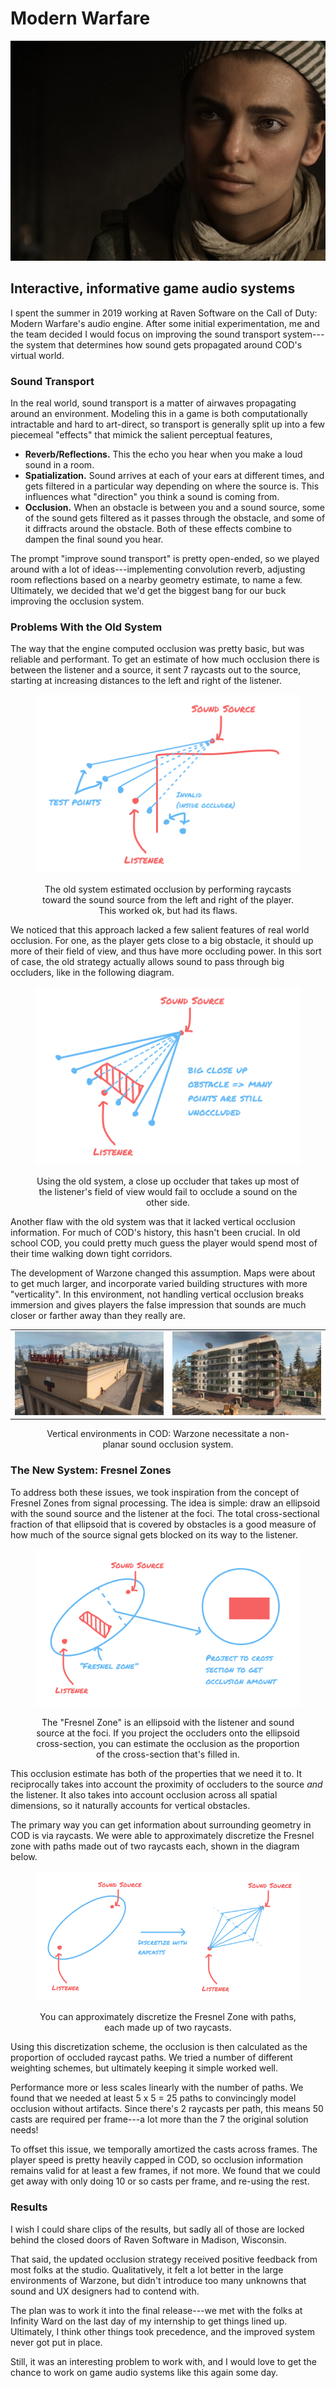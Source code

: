 # Modern Warfare

![](/img/mw/farah.jpeg)

<div id="modal-scroll-point"/>

<div id="modal-subtitle-container"><h2 id="modal-subtitle">Interactive, informative game audio systems</h2></div>

I spent the summer in 2019 working at Raven Software on the Call of Duty: Modern Warfare's audio engine. After some initial experimentation, me and the team decided I would focus on improving the sound transport system---the system that determines how sound gets propagated around COD's virtual world.

### Sound Transport

In the real world, sound transport is a matter of airwaves propagating around an environment. Modeling this in a game is both computationally intractable and hard to art-direct, so transport is generally split up into a few piecemeal "effects" that mimick the salient perceptual features,

- **Reverb/Reflections.** This the echo you hear when you make a loud sound in a room.
- **Spatialization.** Sound arrives at each of your ears at different times, and gets filtered in a particular way depending on where the source is. This influences what "direction" you think a sound is coming from.
- **Occlusion.** When an obstacle is between you and a sound source, some of the sound gets filtered as it passes through the obstacle, and some of it diffracts around the obstacle. Both of these effects combine to dampen the final sound you hear.

The prompt "improve sound transport" is pretty open-ended, so we played around with a lot of ideas---implementing convolution reverb, adjusting room reflections based on a nearby geometry estimate, to name a few. Ultimately, we decided that we'd get the biggest bang for our buck improving the occlusion system.

### Problems With the Old System

The way that the engine computed occlusion was pretty basic, but was reliable and performant. To get an estimate of how much occlusion there is between the listener and a source, it sent 7 raycasts out to the source, starting at increasing distances to the left and right of the listener.

<figure>
<p align="center">
    <img src="/img/mw/old.jpg">
</p>
<figcaption align = "center">The old system estimated occlusion by performing raycasts toward the sound source from the left and right of the player. This worked ok, but had its flaws.</figcaption>
</figure>

We noticed that this approach lacked a few salient features of real world occlusion. For one, as the player gets close to a big obstacle, it should up more of their field of view, and thus have more occluding power. In this sort of case, the old strategy actually allows sound to pass through big occluders, like in the following diagram.

<figure>
<p align="center">
    <img src="/img/mw/problem.jpg">
</p>
<figcaption align = "center">Using the old system, a close up occluder that takes up most of the listener's field of view would fail to occlude a sound on the other side.</figcaption>
</figure>

Another flaw with the old system was that it lacked vertical occlusion information. For much of COD's history, this hasn't been crucial. In old school COD, you could pretty much guess the player would spend most of their time walking down tight corridors.

The development of Warzone changed this assumption. Maps were about to get much larger, and incorporate varied building structures with more "verticality". In this environment, not handling vertical occlusion breaks immersion and gives players the false impression that sounds are much closer or farther away than they really are.

|                                |                                      |
| :----------------------------: | :----------------------------------: |
| ![](/img/mw/vertical-1.jpg) | ![](/img/mw/vertical-2.jpg) |

<figure>
<figcaption align = "center">Vertical environments in COD: Warzone necessitate a non-planar sound occlusion system.</figcaption>
</figure>

### The New System: Fresnel Zones

To address both these issues, we took inspiration from the concept of Fresnel Zones from signal processing. The idea is simple: draw an ellipsoid with the sound source and the listener at the foci. The total cross-sectional fraction of that ellipsoid that is covered by obstacles is a good measure of how much of the source signal gets blocked on its way to the listener.

<figure>
<p align="center">
    <img src="/img/mw/fresnel.jpg">
</p>
<figcaption align = "center">The "Fresnel Zone" is an ellipsoid with the listener and sound source at the foci. If you project the occluders onto the ellipsoid cross-section, you can estimate the occlusion as the proportion of the cross-section that's filled in.</figcaption>
</figure>

This occlusion estimate has both of the properties that we need it to. It reciprocally takes into account the proximity of occluders to the source _and_ the listener. It also takes into account occlusion across all spatial dimensions, so it naturally accounts for vertical obstacles.

The primary way you can get information about surrounding geometry in COD is via raycasts. We were able to approximately discretize the Fresnel zone with paths made out of two raycasts each, shown in the diagram below.

<figure>
<p align="center">
    <img src="/img/mw/discretize.jpg">
</p>
<figcaption align = "center">You can approximately discretize the Fresnel Zone with paths, each made up of two raycasts.</figcaption>
</figure>

Using this discretization scheme, the occlusion is then calculated as the proportion of occluded raycast paths. We tried a number of different weighting schemes, but ultimately keeping it simple worked well.

Performance more or less scales linearly with the number of paths. We found that we needed at least 5 x 5 = 25 paths to convincingly model occlusion without artifacts. Since there's 2 raycasts per path, this means 50 casts are required per frame---a lot more than the 7 the original solution needs!

To offset this issue, we temporally amortized the casts across frames. The player speed is pretty heavily capped in COD, so occlusion information remains valid for at least a few frames, if not more. We found that we could get away with only doing 10 or so casts per frame, and re-using the rest.

### Results

I wish I could share clips of the results, but sadly all of those are locked behind the closed doors of Raven Software in Madison, Wisconsin.

That said, the updated occlusion strategy received positive feedback from most folks at the studio. Qualitatively, it felt a lot better in the large environments of Warzone, but didn't introduce too many unknowns that sound and UX designers had to contend with.

The plan was to work it into the final release---we met with the folks at Infinity Ward on the last day of my internship to get things lined up. Ultimately, I think other things took precedence, and the improved system never got put in place. 

Still, it was an interesting problem to work with, and I would love to get the chance to work on game audio systems like this again some day.

## 